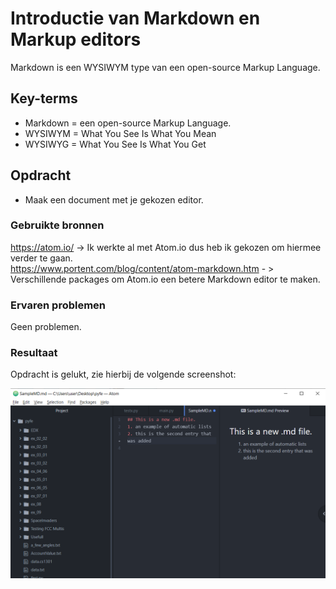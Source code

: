 # Introductie van Markdown en Markup editors
Markdown is een WYSIWYM type van een open-source Markup Language. 

## Key-terms
- Markdown = een open-source Markup Language.
- WYSIWYM = What You See Is What You Mean 
- WYSIWYG = What You See Is What You Get

## Opdracht
-	Maak een document met je gekozen editor.
### Gebruikte bronnen
https://atom.io/ -> Ik werkte al met Atom.io dus heb ik gekozen om hiermee verder te gaan.  
https://www.portent.com/blog/content/atom-markdown.htm - > Verschillende packages om Atom.io een betere Markdown editor te maken.

### Ervaren problemen
Geen problemen.

### Resultaat
Opdracht is gelukt, zie hierbij de volgende screenshot:

![MarkdownOnAtom](../00_includes/git-02op1.png)
